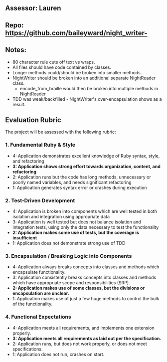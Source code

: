 ## Assessor: Lauren

## Repo: https://github.com/baileyward/night_writer-

## Notes:

* 80 character rule cuts off text vs wraps.
* All files should have code contained by classes.
* Longer methods could/should be broken into smaller methods.
* NightWriter should be broken into an additional separate NightReader class.
  * encode_from_braille would then be broken into multiple methods in NightReader
* TDD was weak/backfilled - NightWriter's over-encapsulation shows as a result.

## Evaluation Rubric

The project will be assessed with the following rubric:

### 1. Fundamental Ruby & Style

* 4:  Application demonstrates excellent knowledge of Ruby syntax, style, and refactoring
* **3:  Application shows strong effort towards organization, content, and refactoring**
* 2:  Application runs but the code has long methods, unnecessary or poorly named variables, and needs significant refactoring
* 1:  Application generates syntax error or crashes during execution

### 2. Test-Driven Development

* 4: Application is broken into components which are well tested in both isolation and integration using appropriate data
* 3: Application is well tested but does not balance isolation and integration tests, using only the data necessary to test the functionality
* **2: Application makes some use of tests, but the coverage is insufficient**
* 1: Application does not demonstrate strong use of TDD

### 3. Encapsulation / Breaking Logic into Components

* 4: Application always breaks concepts into classes and methods which encapsulate functionality.
* 3: Application consistently breaks concepts into classes and methods which have appropriate scope and responsibilities (SRP).
* **2: Application makes use of some classes, but the divisions or encapsulation are unclear.**
* 1: Application makes use of just a few huge methods to control the bulk of the functionality.

### 4. Functional Expectations

* 4: Application meets all requirements, and implements one extension properly.
* **3: Application meets all requirements as laid out per the specification.**
* 2: Application runs, but does not work properly, or does not meet specifications.
* 1: Application does not run, crashes on start.
